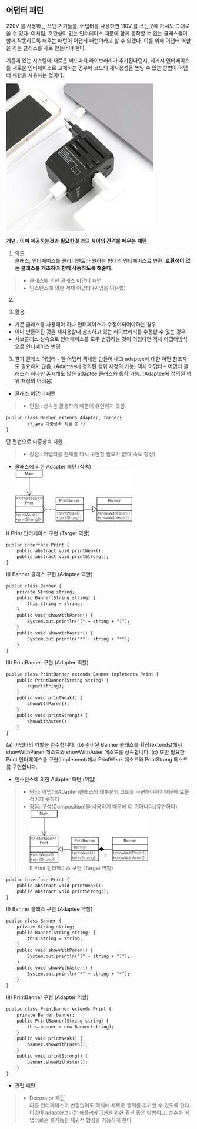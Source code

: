 어댑터 패턴
---

220V 를 사용하는 쓰던 기기들을, 어댑터를 사용하면 110V 를 쓰는곳에 가서도 그대로 쓸 수 있다. 이처럼, 호환성이 없는 인터페이스 때문에 함께 동작할 수 없는 클래스들이 함께 작동하도록 해주는 패턴이 어댑터 패턴이라고 할 수 있겠다. 이를 위해 어댑터 역할을 하는 클래스를 새로 만들어야 한다.

기존에 있는 시스템에 새로운 써드파티 라이브러리가 추가된다던지, 레거시 인터페이스를 새로운 인터페이스로 교체하는 경우에 코드의 재사용성을 높일 수 있는 방법이 어댑터 패턴을 사용하는 것이다.

![Alt text](/img/adapter_01.jpg)

**개념 : 이미 제공하는것과 필요한것 과의 사이의 간격을 메우는 패턴**

1) 의도  
클래스, 인터페이스를 클라이언트라 원하는 형태의 인터페이스로 변환. **호환성이 없는 클래스를 개조하여 함께 작동하도록 해준다.**
> * 클래스에 의한 클래스 어댑터 패턴
> * 인스턴스에 의한 객체 어댑터 (위임을 이용함)
2) 

2) 활용
* 기존 클래스를 사용해야 하나 인터페이스가 수정이되어야하는 경우
* 이미 만들어진 것을 재사용할때 참조하고 있는 라이브러리를 수정할 수 없는 경우
* 서브클래스 상속으로 인터페이스를 모두 변경하는 것이 어렵다면 객체 어댑터방식으로 인터페이스 변경

3) 결과 
클래스 어댑터 - 한 어댑터 객체만 만들어 내고 adaptee에 대한 어떤 참조자도 필요하지 않음. (Adaptee에 정의된 행위 재정의 가능)
객체 어댑터 – 어댑터 클래스가 하나만 존재해도 많은 adaptee 클래스와 동작 가능. (Adaptee에 정의된 행위 재정의 어려움)

* 클래스 어댑터 패턴
> * 단점 : 상속을 활용하기 때문에 유연하지 못함.
```{.java}
public class Member extends Adapter, Targer{
        /*java 다중상속 지원 X */
} 
```
단 편법으로 다중상속 지원  

> * 장점 : 어댑터를 전체를 다시 구현할 필요가 없다(속도 향상)

* 클래스에 의한 Adapter 패턴 (상속)  
![Alt text](/img/adapter_02.png)  

I) Print 인터페이스 구현 (Target 역할)
```{.java}
public interface Print {
    public abstract void printWeak();
    public abstract void printStrong();
}
```
II) Banner 클래스 구현 (Adaptee 역할)
```{.java}
public class Banner {
    private String string;
    public Banner(String string) {
        this.string = string;
    }
    public void showWithParen() {
        System.out.println("(" + string + ")");
    }
    public void showWithAster() {
        System.out.println("*" + string + "*");
    }
}
```
III) PrintBanner 구현 (Adapter 역할)
```{.java}
public class PrintBanner extends Banner implements Print {
    public PrintBanner(String string) {
        super(string);
    }
    public void printWeak() {
        showWithParen();
    }
    public void printStrong() {
        showWithAster();
    }
}
```
(a) 어뎁터의 역할을 완수합니다.
(b) 준비된 Banner 클래스를 확장(extends)해서 showWithParen 메소드와 showWithAster 메소드를 상속합니다.
(c) 또한 필요한 Print 인터페이스를 구현(implement)해서 PrintWeak 메소드와 PrintStrong 메소드를 구현합니다.

* 인스턴스에 의한 Adapter 패턴 (위임)
> * 단점: 어댑터(Adapter)클래스의 대부분의 코드를 구현해야하기때문에 효율적이지 못하다
> * 장점: 구성(Composition)을 사용하기 때문에 더 뛰어나다.(유연하다)  
![Alt text](/img/adapter_03.png)  
I) Print 인터페이스 구현 (Target 역할)
```{.java}
public interface Print {
    public abstract void printWeak();
    public abstract void printStrong();
}
```
II) Banner 클래스 구현 (Adaptee 역할)
```{.java}
public class Banner {
    private String string;
    public Banner(String string) {
        this.string = string;
    }
    public void showWithParen() {
        System.out.println("(" + string + ")");
    }
    public void showWithAster() {
        System.out.println("*" + string + "*");
    }
}
```
III) PrintBanner 구현 (Adapter 역할)
```{.java}
public class PrintBanner extends Print {
    private Banner banner;
    public PrintBanner(String string) {
        this.banner = new Banner(string);
    }
    public void printWeak() {
        banner.showWithParen();
    }
    public void printStrong() {
        banner.showWithAster();
    }
}
```

* 관련 패턴 
 > * Decorator 패턴  
 다른 인터페이스의 변경없이도 객체에 새로운 행위를 추가할 수 있도록 한다. 이것이 adapter보다는 애플리케이션을 위한 훨씬 좋은 방법이고, 순수한 어댑터로는 불가능한 재귀적 합성을 가능하게 한다